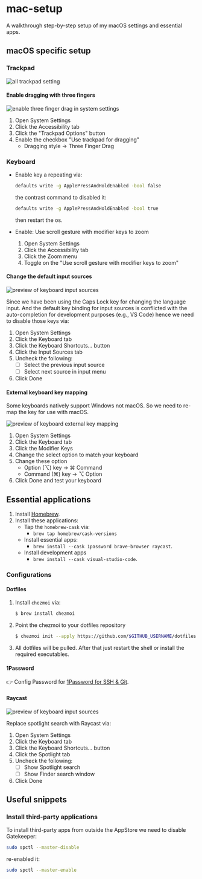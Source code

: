 # mac-setup

A walkthrough step-by-step setup of my macOS settings and essential apps.

## macOS specific setup

### Trackpad

![all trackpad setting](./docs/trackpad-setting-all.png)

#### Enable dragging with three fingers

![enable three finger drag in system settings](./docs/trackpad-setting-enable-three-finger-drag.png)

1. Open System Settings
2. Click the Accessibility tab
3. Click the "Trackpad Options" button
4. Enable the checkbox "Use trackpad for dragging"
   - Dragging style -> Three Finger Drag

### Keyboard 

- Enable key a repeating via:
   ```bash
   defaults write -g ApplePressAndHoldEnabled -bool false
   ```

   the contrast command to disabled it:

   ```bash
   defaults write -g ApplePressAndHoldEnabled -bool true
   ```

   then restart the os.

- Enable: Use scroll gesture with modifier keys to zoom
   1. Open System Settings
   2. Click the Accessibility tab
   3. Click the Zoom menu
   4. Toggle on the "Use scroll gesture with modifier keys to zoom"

#### Change the default input sources

![preview of keyboard input sources](./docs/settings-keyboard-input-sources.png)

Since we have been using the Caps Lock key for changing the language input.
And the default key binding for input sources is conflicted with the auto-completion for development purposes (e.g., VS Code) hence we need to disable those keys via:

1. Open System Settings
2. Click the Keyboard tab
3. Click the Keyboard Shortcuts... button
4. Click the Input Sources tab
5. Uncheck the following:
   - [ ] Select the previous input source
   - [ ] Select next source in input menu
6. Click Done

#### External keyboard key mapping

Some keyboards natively support Windows not macOS. So we need to re-map the key for use with macOS.

![preview of keyboard external key mapping](./docs/settings-keyboard-external-key-mapping.png)

1. Open System Settings
2. Click the Keyboard tab
3. Click the Modifier Keys
4. Change the select option to match your keyboard
5. Change these option
   - Option (⌥) key -> ⌘ Command
   - Command (⌘) key -> ⌥ Option
6. Click Done and test your keyboard

## Essential applications

1. Install [Homebrew](https://brew.sh/).
2. Install these applications:
   - Tap the `homebrew-cask` via:
      - `brew tap homebrew/cask-versions`
   - Install essential apps:
      - `brew install --cask 1password brave-browser raycast`.
   - Install development apps
      - `brew install --cask visual-studio-code`.

### Configurations

#### Dotfiles

1. Install `chezmoi` via:
   ```bash
   $ brew install chezmoi
   ```
2. Point the chezmoi to your dotfiles repository
   ```bash
   $ chezmoi init --apply https://github.com/$GITHUB_USERNAME/dotfiles.git
   ```
3. All dotfiles will be pulled. After that just restart the shell or install the required executables.

#### 1Password

👉 Config Password for [1Password for SSH & Git](https://developer.1password.com/docs/ssh/).

#### Raycast

![preview of keyboard input sources](./docs/settings-keyboard-spotlight.png)

Replace spotlight search with Raycast via:

1. Open System Settings
2. Click the Keyboard tab
3. Click the Keyboard Shortcuts... button
4. Click the Spotlight tab
5. Uncheck the following:
   - [ ] Show Spotlight search
   - [ ] Show Finder search window
6. Click Done

## Useful snippets

### Install third-party applications

To install third-party apps from outside the AppStore we need to disable Gatekeeper:

```bash
sudo spctl --master-disable
```

re-enabled it:

```bash
sudo spctl --master-enable
```
